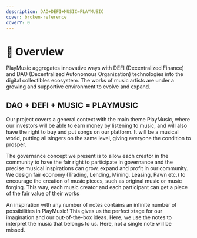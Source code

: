 ```yaml
---
description: DAO+DEFI+MUSIC=PLAYMUSIC
cover: broken-reference
coverY: 0
---
```


# 🎵 Overview

PlayMusic aggregates innovative ways with DEFI (Decentralized Finance) and DAO (Decentralized Autonomous Organization) technologies into the digital collectibles ecosystem. The works of music artists are under a growing and supportive environment to evolve and expand.

## &#x20; DAO + DEFI + MUSIC = PLAYMUSIC&#x20;

Our project covers a general context with the main theme PlayMusic, where our investors will be able to earn money by listening to music, and will also have the right to buy and put songs on our platform. It will be a musical world, putting all singers on the same level, giving everyone the condition to prosper.

The governance concept we present is to allow each creator in the community to have the fair right to participate in governance and the precise musical inspirations can grow, expand and profit in our community. We design fair economy (Trading, Lending, Mining. Leasing, Pawn etc.) to encourage the creation of music pieces, such as original music or music forging. This way, each music creator and each participant can get a piece of the fair value of their works

An inspiration with any number of notes contains an infinite number of possibilities in PlayMusic! This gives us the perfect stage for our imagination and our out-of-the-box ideas. Here, we use the notes to interpret the music that belongs to us. Here, not a single note will be missed.

